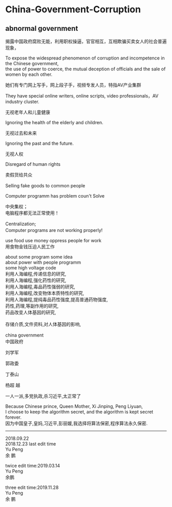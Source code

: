 # China-Government-Corruption

abnormal government
-------------------------------------------

揭露中国政府腐败无能，利用职权操逼，官官相互，互相欺骗买卖女人的社会普遍现象，

To expose the widespread phenomenon of corruption and incompetence in the Chinese government,    </br>
the use of power to coerce, the mutual deception of officials and the sale of women by each other.  </br>

她们有专门网上写手，网上段子手，视频专发人员，特指AV产业集群  </br>

They have special online writers, online scripts, video professionals，AV industry cluster. </br>

无视老年人和儿童健康 </br>

Ignoring the health of the elderly and children. </br>

无视过去和未来</br>

Ignoring the past and the future.</br>

无视人权</br>

Disregard of human rights </br>

卖假货给共众

Selling fake goods to common people　</br>

Computer programm has problem coun't Solve </br>


中央集权；　　　　　　　　　　　</br>
电脑程序都无法正常使用！　　　　</br>


Centralization;　　　　　　　</br>
Computer programs are not working properly!　　　　</br>

use food use money oppress people for work </br>
用食物金钱压迫人民工作</br>

about some program some idea </br>
about power with people programm </br>
some high voltage code </br>
利用人海编程,传递信息的研究, </br>
利用人海编程,强化药性的研究, </br>
利用人海编程,毒品药性强弱的研究, </br>
利用人海编程,改变物体本质特性的研究, </br>
利用人海编程,提纯毒品药性强度,提高普通药物强度, </br>
药性,药理,等副作用的研究, </br>
药品改变人体基因的研究, </br>                                                                         
存储介质,文件资料,对人体基因的影响, </br>  


china government　</br>
中国政府 </br>

刘学军</br>

郭政委 </br>

丁泰山</br>

杨超 越</br>

一人一派,多党执政,杀习近平,太正常了</br>


  Because Chinese prince, Queen Mother, Xi Jinping, Peng Liyuan,                            </br>
  I choose to keep the algorithm secret, and the algorithm is kept secret forever.          </br>
  因为中国皇子,皇妈,习近平,彭丽媛,我选择将算法保密,程序算法永久保密.                              </br>



---------------------------------------------------

2018.09.22 </br>
2018.12.23 last edit time</br>
Yu Peng</br>
余 鹏 </br>

twice edit time:2019.03.14</br>
Yu Peng</br>
余鹏</br>

three edit time:2019.11.28</br>
Yu Peng</br>
余 鹏 </br>
